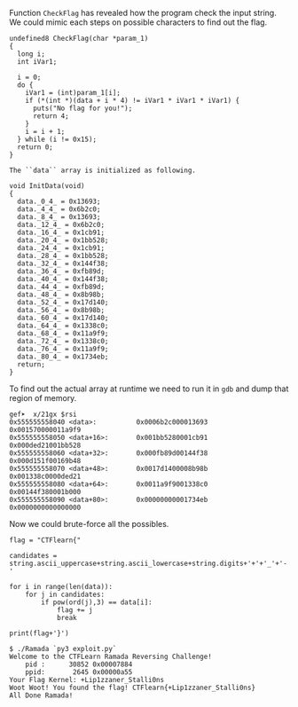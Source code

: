 

Function ``CheckFlag`` has revealed how the program check the input string. We could mimic each steps on possible characters to find out the flag.

```
undefined8 CheckFlag(char *param_1)
{
  long i;
  int iVar1;
  
  i = 0;
  do {
    iVar1 = (int)param_1[i];
    if (*(int *)(data + i * 4) != iVar1 * iVar1 * iVar1) {
      puts("No flag for you!");
      return 4;
    }
    i = i + 1;
  } while (i != 0x15);
  return 0;
}

The ``data`` array is initialized as following.

void InitData(void)
{
  data._0_4_ = 0x13693;
  data._4_4_ = 0x6b2c0;
  data._8_4_ = 0x13693;
  data._12_4_ = 0x6b2c0;
  data._16_4_ = 0x1cb91;
  data._20_4_ = 0x1bb528;
  data._24_4_ = 0x1cb91;
  data._28_4_ = 0x1bb528;
  data._32_4_ = 0x144f38;
  data._36_4_ = 0xfb89d;
  data._40_4_ = 0x144f38;
  data._44_4_ = 0xfb89d;
  data._48_4_ = 0x8b98b;
  data._52_4_ = 0x17d140;
  data._56_4_ = 0x8b98b;
  data._60_4_ = 0x17d140;
  data._64_4_ = 0x1338c0;
  data._68_4_ = 0x11a9f9;
  data._72_4_ = 0x1338c0;
  data._76_4_ = 0x11a9f9;
  data._80_4_ = 0x1734eb;
  return;
}
```

To find out the actual array at runtime we need to run it in ``gdb`` and dump that region of memory.

```
gef➤  x/21gx $rsi
0x555555558040 <data>:          0x0006b2c000013693      0x001570000011a9f9
0x555555558050 <data+16>:       0x001bb5280001cb91      0x000ded21001bb528
0x555555558060 <data+32>:       0x000fb89d00144f38      0x000d151f00169b48
0x555555558070 <data+48>:       0x0017d1400008b98b      0x001338c0000ded21
0x555555558080 <data+64>:       0x0011a9f9001338c0      0x00144f380001b000
0x555555558090 <data+80>:       0x00000000001734eb      0x0000000000000000
```

Now we could brute-force all the possibles.

```
flag = "CTFlearn{"

candidates = string.ascii_uppercase+string.ascii_lowercase+string.digits+'+'+'_'+'-'

for i in range(len(data)):
    for j in candidates:
        if pow(ord(j),3) == data[i]:
            flag += j
            break

print(flag+'}')
```

```
$ ./Ramada `py3 exploit.py`
Welcome to the CTFLearn Ramada Reversing Challenge!
	pid :      30852 0x00007884
	ppid:       2645 0x00000a55
Your Flag Kernel: +Lip1zzaner_Stalli0ns
Woot Woot! You found the flag! CTFlearn{+Lip1zzaner_Stalli0ns}
All Done Ramada!
```
